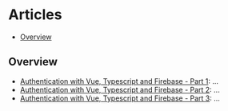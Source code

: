 # Articles

- [Overview](#overview)

## Overview

- [Authentication with Vue, Typescript and Firebase - Part 1](): ...
- [Authentication with Vue, Typescript and Firebase - Part 2](): ...
- [Authentication with Vue, Typescript and Firebase - Part 3](): ...
